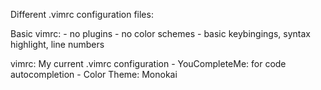 Different .vimrc configuration files:

Basic vimrc:
	- no plugins
	- no color schemes
	- basic keybingings, syntax highlight, line numbers

vimrc:
	My current .vimrc configuration
	- YouCompleteMe: for code autocompletion
	- Color Theme: Monokai

